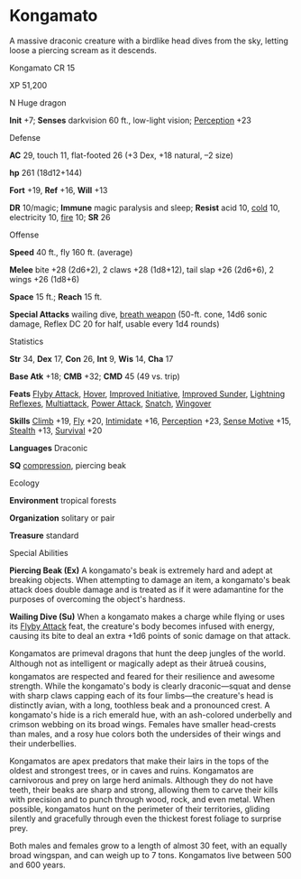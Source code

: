 # Kongamato

A massive draconic creature with a birdlike head dives from the sky, letting loose a piercing scream as it descends.

Kongamato CR 15

XP 51,200

N Huge dragon

**Init** +7; **Senses** darkvision 60 ft., low-light vision; [Perception](/pathfinderRPG/prd/skills/perception.html#_perception) +23

Defense

**AC** 29, touch 11, flat-footed 26 (+3 Dex, +18 natural, –2 size)

**hp** 261 (18d12+144)

**Fort** +19, **Ref** +16, **Will** +13

**DR** 10/magic; **Immune** magic paralysis and sleep; **Resist** acid 10, [cold](/pathfinderRPG/prd/monsters/creatureTypes.html#_cold-subtype) 10, electricity 10, [fire](/pathfinderRPG/prd/monsters/creatureTypes.html#_fire-subtype) 10; **SR** 26

Offense

**Speed** 40 ft., fly 160 ft. (average)

**Melee** bite +28 (2d6+2), 2 claws +28 (1d8+12), tail slap +26 (2d6+6), 2 wings +26 (1d8+6)

**Space** 15 ft.; **Reach** 15 ft.

**Special Attacks** wailing dive, [breath weapon](/pathfinderRPG/prd/monsters/universalMonsterRules.html#_breath-weapon) (50-ft. cone, 14d6 sonic damage, Reflex DC 20 for half, usable every 1d4 rounds)

Statistics

**Str** 34, **Dex** 17, **Con** 26, **Int** 9, **Wis** 14, **Cha** 17

**Base Atk** +18; **CMB** +32; **CMD** 45 (49 vs. trip)

**Feats** [Flyby Attack](/pathfinderRPG/prd/monsters/monsterFeats.html#_flyby-attack), [Hover](/pathfinderRPG/prd/monsters/monsterFeats.html#_hover), [Improved Initiative](/pathfinderRPG/prd/feats.html#_improved-initiative), [Improved Sunder](/pathfinderRPG/prd/feats.html#_improved-sunder), [Lightning Reflexes](/pathfinderRPG/prd/feats.html#_lightning-reflexes), [Multiattack](/pathfinderRPG/prd/monsters/monsterFeats.html#_multiattack), [Power Attack](/pathfinderRPG/prd/feats.html#_power-attack), [Snatch](/pathfinderRPG/prd/monsters/monsterFeats.html#_snatch), [Wingover](/pathfinderRPG/prd/monsters/monsterFeats.html#_wingover)

**Skills** [Climb](/pathfinderRPG/prd/skills/climb.html#_climb) +19, [Fly](/pathfinderRPG/prd/skills/fly.html#_fly) +20, [Intimidate](/pathfinderRPG/prd/skills/intimidate.html#_intimidate) +16, [Perception](/pathfinderRPG/prd/skills/perception.html#_perception) +23, [Sense Motive](/pathfinderRPG/prd/skills/senseMotive.html#_sense-motive) +15, [Stealth](/pathfinderRPG/prd/skills/stealth.html#_stealth) +13, [Survival](/pathfinderRPG/prd/skills/survival.html#_survival) +20

**Languages** Draconic

**SQ** [compression](/pathfinderRPG/prd/monsters/universalMonsterRules.html#_compression), piercing beak

Ecology

**Environment** tropical forests

**Organization** solitary or pair

**Treasure** standard

Special Abilities

**Piercing Beak (Ex)** A kongamato's beak is extremely hard and adept at breaking objects. When attempting to damage an item, a kongamato's beak attack does double damage and is treated as if it were adamantine for the purposes of overcoming the object's hardness.

**Wailing Dive (Su)** When a kongamato makes a charge while flying or uses its [Flyby Attack](/pathfinderRPG/prd/monsters/monsterFeats.html#_flyby-attack) feat, the creature's body becomes infused with energy, causing its bite to deal an extra +1d6 points of sonic damage on that attack.

Kongamatos are primeval dragons that hunt the deep jungles of the world. Although not as intelligent or magically adept as their âtrueâ cousins, kongamatos are respected and feared for their resilience and awesome strength. While the kongamato's body is clearly draconic—squat and dense with sharp claws capping each of its four limbs—the creature's head is distinctly avian, with a long, toothless beak and a pronounced crest. A kongamato's hide is a rich emerald hue, with an ash-colored underbelly and crimson webbing on its broad wings. Females have smaller head-crests than males, and a rosy hue colors both the undersides of their wings and their underbellies.

Kongamatos are apex predators that make their lairs in the tops of the oldest and strongest trees, or in caves and ruins. Kongamatos are carnivorous and prey on large herd animals. Although they do not have teeth, their beaks are sharp and strong, allowing them to carve their kills with precision and to punch through wood, rock, and even metal. When possible, kongamatos hunt on the perimeter of their territories, gliding silently and gracefully through even the thickest forest foliage to surprise prey.

Both males and females grow to a length of almost 30 feet, with an equally broad wingspan, and can weigh up to 7 tons. Kongamatos live between 500 and 600 years.


